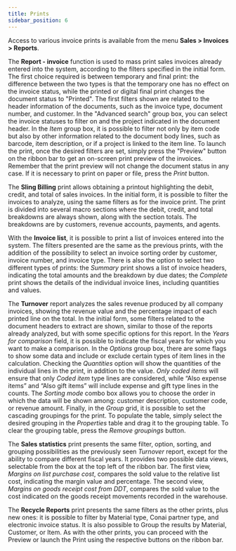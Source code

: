 ```yaml
---
title: Prints
sidebar_position: 6
---
```


Access to various invoice prints is available from the menu **Sales > Invoices > Reports**.

The **Report - invoice** function is used to mass print sales invoices already entered into the system, according to the filters specified in the initial form. The first choice required is between temporary and final print: the difference between the two types is that the temporary one has no effect on the invoice status, while the printed or digital final print changes the document status to "Printed". The first filters shown are related to the header information of the documents, such as the invoice type, document number, and customer. In the "Advanced search" group box, you can select the invoice statuses to filter on and the project indicated in the document header.
In the *Item* group box, it is possible to filter not only by item code but also by other information related to the document body lines, such as barcode, item description, or if a project is linked to the item line.
To launch the print, once the desired filters are set, simply press the "Preview" button on the ribbon bar to get an on-screen print preview of the invoices. Remember that the print preview will not change the document status in any case. If it is necessary to print on paper or file, press the *Print* button.

The **Sling Billing** print allows obtaining a printout highlighting the debit, credit, and total of sales invoices.
In the initial form, it is possible to filter the invoices to analyze, using the same filters as for the invoice print. The print is divided into several macro sections where the debit, credit, and total breakdowns are always shown, along with the section totals. The breakdowns are by customers, revenue accounts, payments, and agents.

With the **Invoice list**, it is possible to print a list of invoices entered into the system.
The filters presented are the same as the previous prints, with the addition of the possibility to select an invoice sorting order by customer, invoice number, and invoice type. There is also the option to select two different types of prints: the *Summary* print shows a list of invoice headers, indicating the total amounts and the breakdown by due dates; the *Complete* print shows the details of the individual invoice lines, including quantities and values.

The **Turnover** report analyzes the sales revenue produced by all company invoices, showing the revenue value and the percentage impact of each printed line on the total.
In the initial form, some filters related to the document headers to extract are shown, similar to those of the reports already analyzed, but with some specific options for this report.
In the *Years for comparison* field, it is possible to indicate the fiscal years for which you want to make a comparison. In the *Options* group box, there are some flags to show some data and include or exclude certain types of item lines in the calculation. Checking the *Quantities* option will show the quantities of the individual lines in the print, in addition to the value. *Only coded items* will ensure that only *Coded item* type lines are considered, while “Also expense items” and “Also gift items” will include expense and gift type lines in the counts. The *Sorting mode* combo box allows you to choose the order in which the data will be shown among: customer description, customer code, or revenue amount. Finally, in the *Group* grid, it is possible to set the cascading groupings for the print. To populate the table, simply select the desired grouping in the *Properties* table and drag it to the grouping table. To clear the grouping table, press the *Remove groupings* button.

The **Sales statistics** print presents the same filter, option, sorting, and grouping possibilities as the previously seen *Turnover* report, except for the ability to compare different fiscal years. It provides two possible data views, selectable from the box at the top left of the ribbon bar. The first view, *Margins on list purchase cost*, compares the sold value to the relative list cost, indicating the margin value and percentage. The second view, *Margins on goods receipt cost from DDT*, compares the sold value to the cost indicated on the goods receipt movements recorded in the warehouse.

The **Recycle Reports** print presents the same filters as the other prints, plus new ones: it is possible to filter by Material type, Conai partner type, and electronic invoice status. It is also possible to Group the results by Material, Customer, or Item.
As with the other prints, you can proceed with the Preview or launch the Print using the respective buttons on the ribbon bar.

